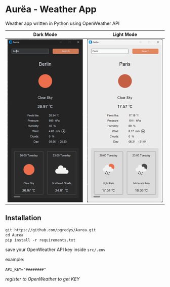 # Aurëa - Weather App
Weather app written in Python using OpenWeather API

| Dark Mode                           | Light Mode                            |
|-------------------------------------|---------------------------------------|
| ![dark_mode.png](img/dark_mode.png) | ![light_mode.png](img/light_mode.png) |



## Installation
```shell
git https://github.com/pgredys/Aurea.git
cd Aurea
pip install -r requirements.txt 
```

save your OpenWeather API key inside `src/.env` 

example:

`API_KEY="########"`

_register to OpenWeather to get KEY_
